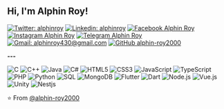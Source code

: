 <h2> Hi, I'm  Alphin Roy! </h2>

[![Twitter: alphinroy](https://img.shields.io/twitter/follow/alphinroy?style=social)](https://twitter.com/alphinroy)
[![Linkedin: alphinroy](https://img.shields.io/badge/-Alphin_Roy-blue?style=flat-square&logo=Linkedin&logoColor=white&link=https://www.linkedin.com/in/alphin-roy-a2353172/)](https://www.linkedin.com/in/alphin-roy-a2353172/)
[![Facebook Alphin Roy](https://img.shields.io/badge/-Alphin_Roy-3b5998?style=flat-square&logo=Facebook&logoColor=white&link=https://www.facebook.com/alphin.roy/)](https://www.facebook.com/alphin.roy)
[![Instagram Alphin Roy](https://img.shields.io/badge/-alphin_roy2000-e4717a?style=flat-square&logo=Instagram&logoColor=white&link=https://www.facebook.com/alphin.roy/)](https://www.facebook.com/alphin.roy)
[![Telegram Alphin Roy](https://img.shields.io/badge/-Alphin_Roy-0088cc?style=flat-square&logo=Telegram&logoColor=white&link=https://www.facebook.com/alphin.roy/)](https://www.facebook.com/alphin.roy)
[![Gmail: alphinroy430@gmail.com](https://img.shields.io/badge/-alphinroy430@gmail.com-D44638?style=flat-square&logo=Gmail&logoColor=white&link=https://www.linkedin.com/in/alphin-roy-a2353172/)](https://www.linkedin.com/in/alphin-roy-a2353172/)
[![GitHub alphin-roy2000](https://img.shields.io/github/followers/alphin-roy2000?label=follow&style=social)](https://github.com/alphin-roy2000)



**---**

![C](https://img.shields.io/badge/-C-000000?style=flat&logo=C)
![C++](https://img.shields.io/badge/-C++-000000?style=flat&logo=C%2B%2B&logoColor=00599C)
![Java](https://img.shields.io/badge/-Java-000000?style=flat&logo=Java&logoColor=007396)
![C#](https://img.shields.io/badge/-C%23-000000?style=flat&logo=C&logoColor=9900ff)
![HTML5](https://img.shields.io/badge/-HTML5-000000?style=flat&logo=HTML5)
![CSS3](https://img.shields.io/badge/-CSS3-000000?style=flat&logo=css3)
![JavaScript](https://img.shields.io/badge/-JavaScript-000000?style=flat&logo=javascript)
![TypeScript](https://img.shields.io/badge/-TypeScript-000000?style=flat&logo=typescript&logoColor=007ACC)
![PHP](https://img.shields.io/badge/-PHP-000000?style=flat&logo=php)
![Python](https://img.shields.io/badge/-Python-000000?style=flat&logo=python)
![SQL](https://img.shields.io/badge/-SQL-000000?style=flat&logo=MySQL)
![MongoDB](https://img.shields.io/badge/-MongoDB-000000?style=flat&logo=Mongodb)
![Flutter](https://img.shields.io/badge/-Flutter-000000?style=flat&logo=Flutter)
![Dart](https://img.shields.io/badge/-Dart-000000?style=flat&logo=Dart)
![Node.js](https://img.shields.io/badge/-Node.js-000000?style=flat&logo=Node.js)
![Vue.js](https://img.shields.io/badge/-Vue.js-000000?style=flat&logo=Vue.js)
![Unity](https://img.shields.io/badge/-Unity-000000?style=flat&logo=unity)
![Nestjs](https://img.shields.io/badge/-Unity-000000?style=flat&logo=Nest.js)

<!--![Swift](https://img.shields.io/badge/-Swift-000000?style=flat&logo=Swift)-->
<!--![TypeScript](https://img.shields.io/badge/-TypeScript-000000?style=flat&logo=typescript&logoColor=007ACC)-->
<!-- ![C++](https://img.shields.io/badge/-C++-000000?style=flat&logo=C%2B%2B&logoColor=00599C) -->
<!-- ![Clojure](https://img.shields.io/badge/-Clojure-000000?style=flat&logo=Clojure) -->
<!--<p align="center">
 <img src="https://raw.githubusercontent.com/8bithemant/8bithemant/master/svg/dev/languages/html.svg" alt="Twitter" style="vertical-align:top; margin:4px"><img src="https://raw.githubusercontent.com/8bithemant/8bithemant/master/svg/dev/languages/csharp.svg"alt="Twitter" style="vertical-align:top; margin:4px"><img src="https://raw.githubusercontent.com/8bithemant/8bithemant/master/svg/dev/languages/js.svg" alt="Twitter" style="vertical-align:top; margin:4px"><img src="https://raw.githubusercontent.com/8bithemant/8bithemant/master/svg/dev/languages/python.svg" alt="Twitter" style="vertical-align:top; margin:4px"><img src="https://raw.githubusercontent.com/8bithemant/8bithemant/master/svg/dev/frameworks/react.svg" alt="Twitter" style="vertical-align:top; margin:4px"><img src="https://raw.githubusercontent.com/8bithemant/8bithemant/master/svg/dev/frameworks/vue.svg" alt="Twitter" style="vertical-align:top; margin:4px"><img src="https://raw.githubusercontent.com/8bithemant/8bithemant/master/svg/dev/misc/chrome.svg" alt="Twitter" style="vertical-align:top; margin:4px"><img src="https://raw.githubusercontent.com/8bithemant/8bithemant/master/svg/dev/misc/cloud.svg" alt="Twitter" style="vertical-align:top; margin:4px"><img src="https://raw.githubusercontent.com/8bithemant/8bithemant/master/svg/dev/misc/datascience.svg" alt="Twitter" style="vertical-align:top; margin:4px"><img src="https://raw.githubusercontent.com/8bithemant/8bithemant/master/svg/dev/services/aws.svg" alt="Twitter" style="vertical-align:top; margin:4px"><img src="https://raw.githubusercontent.com/8bithemant/8bithemant/master/svg/dev/services/npm.svg" alt="Twitter" style="vertical-align:top; margin:4px"><img src="https://raw.githubusercontent.com/8bithemant/8bithemant/master/svg/dev/services/gcp.svg" alt="Twitter" style="vertical-align:top; margin:4px"><img src="https://raw.githubusercontent.com/8bithemant/8bithemant/master/svg/dev/tools/bash.svg" alt="Twitter" style="vertical-align:top; margin:4px"><img src="https://raw.githubusercontent.com/8bithemant/8bithemant/master/svg/dev/tools/bash.svg" alt="Twitter" style="vertical-align:top; margin:4px"><img src="https://raw.githubusercontent.com/8bithemant/8bithemant/master/svg/dev/tools/visualstudio_code.svg" alt="Twitter" style="vertical-align:top; margin:4px">

</p>-->

⭐️ From [@alphin-roy2000](https://github.com/alphin-roy2000)
<!--  ### Hi there 👋-->

<!--
**alphin-roy2000/alphin-roy2000** is a ✨ _special_ ✨ repository because its `README.md` (this file) appears on your GitHub profile.

Here are some ideas to get you started:

- 🔭 I’m currently working on ...
- 🌱 I’m currently learning ...
- 👯 I’m looking to collaborate on ...
- 🤔 I’m looking for help with ...
- 💬 Ask me about ...
- 📫 How to reach me: ...
- 😄 Pronouns: ...
- ⚡ Fun fact: ...
-->
